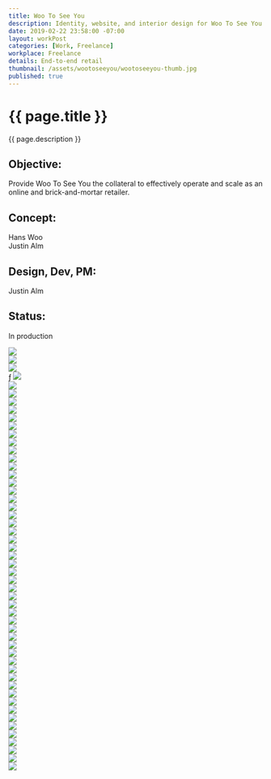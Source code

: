 ```yaml
---
title: Woo To See You
description: Identity, website, and interior design for Woo To See You.
date: 2019-02-22 23:58:00 -07:00
layout: workPost
categories: [Work, Freelance]
workplace: Freelance
details: End-to-end retail
thumbnail: /assets/wootoseeyou/wootoseeyou-thumb.jpg
published: true
---
```


<div class="mw-1024  u-mar-auto  u-mar-b05">
    <h1 class="u-noMargin  u-mar-b00"><strong>{{ page.title }}</strong></h1>
    <p class="as-h3  u-noMargin" style="max-width: 100%;">{{ page.description }}</p>
    <div class="project-metadata  u-mar-auto  u-mar-t05  u-mar-b00">
        <div class="objective">
            <h2 class="as-h5  u-noMargin  u-mar-b01"><strong>Objective</strong>:</h2>
            <p class="u-noMargin  u-mar-b02">Provide Woo To See You the collateral to effectively operate and scale as an online and brick-and-mortar retailer.</p>
        </div>
        <div>
            <h2 class="as-h5  u-noMargin  u-mar-b01"><strong>Concept</strong>:</h2>
            <p class="u-noMargin  u-mar-b02">Hans Woo<br>Justin Alm</p>
        </div>
        <div>
            <h2 class="as-h5  u-noMargin  u-mar-b01"><strong>Design, Dev, PM</strong>:</h2>
            <p class="u-noMargin  u-mar-b02">Justin Alm</p>
        </div>
        <div>
            <h2 class="as-h5  u-noMargin  u-mar-b01"><strong>Status</strong>:</h2>
            <p class="u-noMargin  u-mar-b02">In production</p>
        </div>
    </div>
</div>

<div class="mw-1024  u-mar-auto">
    <div class="Grid  Grid--withGutters">
        <div class="Grid-cell  u-size1of1">
            <img src="/assets/wootoseeyou/wootoseeyou-hero.jpg"/>
        </div>
        <div class="Grid-cell  u-size1of4">
            <img src="/assets/wootoseeyou/wootoseeyou-brand-grid.jpg"/>
        </div>
        <div class="Grid-cell  u-size1of4">
            <img src="/assets/wootoseeyou/wootoseeyou-brand-grid-1.jpg"/>
        </div>
        <div class="Grid-cell  u-size1of4">ƒ
            <img src="/assets/wootoseeyou/wootoseeyou-brand-grid-2.jpg"/>
        </div>
        <div class="Grid-cell  u-size1of4">
            <img src="/assets/wootoseeyou/wootoseeyou-brand-grid-3.jpg"/>
        </div>
        <div class="Grid-cell  u-size1of4">
            <img src="/assets/wootoseeyou/wootoseeyou-brand-grid-4.jpg"/>
        </div>
        <div class="Grid-cell  u-size1of4">
            <img src="/assets/wootoseeyou/wootoseeyou-brand-grid-5.jpg"/>
        </div>
        <div class="Grid-cell  u-size1of4">
            <img src="/assets/wootoseeyou/wootoseeyou-brand-grid-6.jpg"/>
        </div>
        <div class="Grid-cell  u-size1of4">
            <img src="/assets/wootoseeyou/wootoseeyou-brand-grid-7.jpg"/>
        </div>
        <div class="Grid-cell  u-size1of2">
            <img src="/assets/wootoseeyou/wootoseeyou-builds-2.jpg"/>
        </div>
        <div class="Grid-cell  u-size1of2">
            <img src="/assets/wootoseeyou/wootoseeyou-builds-1.jpg"/>
        </div>
        <div class="Grid-cell  u-size1of2">
            <img src="/assets/wootoseeyou/wootoseeyou-builds-4.jpg"/>
        </div>
        <div class="Grid-cell  u-size1of2">
            <img src="/assets/wootoseeyou/wootoseeyou-builds-5.jpg"/>
        </div>
        <div class="Grid-cell  u-size1of2">
            <img src="/assets/wootoseeyou/wootoseeyou-builds.jpg"/>
        </div>
        <div class="Grid-cell  u-size1of2">
            <img src="/assets/wootoseeyou/wootoseeyou-builds-3.jpg"/>
        </div>
        <div class="Grid-cell  u-size1of4">
            <img src="/assets/wootoseeyou/wootoseeyou-builds-26.jpg"/>
        </div>
        <div class="Grid-cell  u-size1of4">
            <img src="/assets/wootoseeyou/wootoseeyou-builds-24.jpg"/>
        </div>
        <div class="Grid-cell  u-size1of2">
            <img src="/assets/wootoseeyou/wootoseeyou-builds-25.jpg"/>
        </div>
        <div class="Grid-cell  u-size1of4">
            <img src="/assets/wootoseeyou/wootoseeyou-builds-6.jpg"/>
        </div>
        <div class="Grid-cell  u-size1of4">
            <img src="/assets/wootoseeyou/wootoseeyou-builds-9.jpg"/>
        </div>
        <div class="Grid-cell  u-size1of4">
            <img src="/assets/wootoseeyou/wootoseeyou-builds-7.jpg"/>
        </div>
        <div class="Grid-cell  u-size1of4">
            <img src="/assets/wootoseeyou/wootoseeyou-builds-8.jpg"/>
        </div>
        <div class="Grid-cell  u-size1of4">
            <img src="/assets/wootoseeyou/wootoseeyou-builds-12.jpg"/>
        </div>
        <div class="Grid-cell  u-size1of4">
            <img src="/assets/wootoseeyou/wootoseeyou-builds-11.jpg"/>
        </div>
        <div class="Grid-cell  u-size1of4">
            <img src="/assets/wootoseeyou/wootoseeyou-builds-13.jpg"/>
        </div>
        <div class="Grid-cell  u-size1of4">
            <img src="/assets/wootoseeyou/wootoseeyou-builds-14.jpg"/>
        </div>
        <div class="Grid-cell  u-size1of3">
            <img src="/assets/wootoseeyou/wootoseeyou-builds-17.jpg"/>
        </div>
        <div class="Grid-cell  u-size1of3">
            <img src="/assets/wootoseeyou/wootoseeyou-builds-16.jpg"/>
        </div>
        <div class="Grid-cell  u-size1of3">
            <img src="/assets/wootoseeyou/wootoseeyou-builds-15.jpg"/>
        </div>
        <div class="Grid-cell  u-size1of3">
            <img src="/assets/wootoseeyou/wootoseeyou-builds-18.jpg"/>
        </div>
        <div class="Grid-cell  u-size1of3">
            <img src="/assets/wootoseeyou/wootoseeyou-builds-19.jpg"/>
        </div>
        <div class="Grid-cell  u-size1of3">
            <img src="/assets/wootoseeyou/wootoseeyou-builds-20.jpg"/>
        </div>
        <div class="Grid-cell  u-size1of4">
            <img src="/assets/wootoseeyou/wootoseeyou-builds-21.jpg"/>
        </div>
        <div class="Grid-cell  u-size1of4">
            <img src="/assets/wootoseeyou/wootoseeyou-builds-22.jpg"/>
        </div>
        <div class="Grid-cell  u-size1of4">
            <img src="/assets/wootoseeyou/wootoseeyou-builds-23.jpg"/>
        </div>
        <div class="Grid-cell  u-size1of4">
            <img src="/assets/wootoseeyou/wootoseeyou-builds-10.jpg"/>
        </div>
        <div class="Grid-cell  u-size1of1">
            <img src="/assets/wootoseeyou/wootoseeyou-spaces-1.jpg"/>
        </div>
        <div class="Grid-cell  u-size1of2">
            <img src="/assets/wootoseeyou/wootoseeyou-spaces.jpg"/>
        </div>
        <div class="Grid-cell  u-size1of2">
            <img src="/assets/wootoseeyou/wootoseeyou-spaces-2.jpg"/>
        </div>
        <div class="Grid-cell  u-size1of2">
            <img src="/assets/wootoseeyou/wootoseeyou-spaces-3.jpg"/>
        </div>
        <div class="Grid-cell  u-size1of2">
            <img src="/assets/wootoseeyou/wootoseeyou-spaces-4.jpg"/>
        </div>
        <div class="Grid-cell  u-size1of4">
            <img src="/assets/wootoseeyou/wootoseeyou-spaces-10.jpg"/>
        </div>
        <div class="Grid-cell  u-size1of4">
            <img src="/assets/wootoseeyou/wootoseeyou-spaces-8.jpg"/>
        </div>
        <div class="Grid-cell  u-size1of4">
            <img src="/assets/wootoseeyou/wootoseeyou-spaces-6.jpg"/>
        </div>
        <div class="Grid-cell  u-size1of4">
            <img src="/assets/wootoseeyou/wootoseeyou-spaces-5.jpg"/>
        </div>
        <div class="Grid-cell  u-size1of3">
            <img src="/assets/wootoseeyou/wootoseeyou-spaces-9.jpg"/>
        </div>
        <div class="Grid-cell  u-size1of3">
            <img src="/assets/wootoseeyou/wootoseeyou-spaces-7.jpg"/>
        </div>
        <div class="Grid-cell  u-size1of3">
            <img src="/assets/wootoseeyou/wootoseeyou-spaces-11.jpg"/>
        </div>
        <div class="Grid-cell  u-size1of2">
            <img src="/assets/wootoseeyou/wootoseeyou-people-1.jpg"/>
        </div>
        <div class="Grid-cell  u-size1of2">
            <img src="/assets/wootoseeyou/wootooseeyou-people-2.jpg"/>
        </div>
        <div class="Grid-cell  u-size1of2">
            <img src="/assets/wootoseeyou/wootoseeyou-people-3.jpg"/>
        </div>
        <div class="Grid-cell  u-size1of2">
            <img src="/assets/wootoseeyou/wootoseeyou-people-4.jpg"/>
        </div>
    </div>
</div>